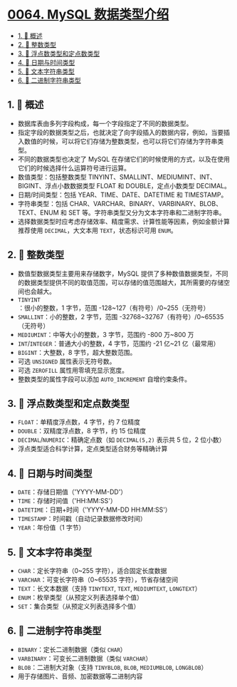 # [0064. MySQL 数据类型介绍](https://github.com/Tdahuyou/TNotes.sql/tree/main/notes/0064.%20MySQL%20%E6%95%B0%E6%8D%AE%E7%B1%BB%E5%9E%8B%E4%BB%8B%E7%BB%8D)

<!-- region:toc -->

- [1. 📝 概述](#1--概述)
- [2. 📒 整数类型](#2--整数类型)
- [3. 📒 浮点数类型和定点数类型](#3--浮点数类型和定点数类型)
- [4. 📒 日期与时间类型](#4--日期与时间类型)
- [5. 📒 文本字符串类型](#5--文本字符串类型)
- [6. 📒 二进制字符串类型](#6--二进制字符串类型)

<!-- endregion:toc -->

## 1. 📝 概述

- 数据库表由多列字段构成，每一个字段指定了不同的数据类型。
- 指定字段的数据类型之后，也就决定了向字段插入的数据内容，例如，当要插入数值的时候，可以将它们存储为整数类型，也可以将它们存储为字符串类型。
- 不同的数据类型也决定了 MySQL 在存储它们的时候使用的方式，以及在使用它们的时候选择什么运算符号进行运算。
- 数值类型：包括整数类型 TINYINT、SMALLINT、MEDIUMINT、INT、BIGINT、浮点小数数据类型 FLOAT 和 DOUBLE，定点小数类型 DECIMAL。
- 日期/时间类型：包括 YEAR、TIME、DATE、DATETIME 和 TIMESTAMP。
- 字符串类型：包括 CHAR、VARCHAR、BINARY、VARBINARY、BLOB、TEXT、ENUM 和 SET 等。字符串类型又分为文本字符串和二进制字符串。
- 选择数据类型时应考虑存储效率、精度需求、计算性能等因素，例如金额计算推荐使用 `DECIMAL`，大文本用 `TEXT`，状态标识可用 `ENUM`。

## 2. 📒 整数类型

- 数值型数据类型主要用来存储数字，MySQL 提供了多种数值数据类型，不同的数据类型提供不同的取值范围，可以存储的值范围越大，其所需要的存储空间也会越大。
- `TINYINT`：很小的整数，1 字节，范围 -128~127（有符号）/0~255（无符号）
- `SMALLINT`：小的整数，2 字节，范围 -32768~32767（有符号）/0~65535（无符号）
- `MEDIUMINT`：中等大小的整数，3 字节，范围约 -800 万~800 万
- `INT`/`INTEGER`：普通大小的整数，4 字节，范围约 -21 亿~21 亿（最常用）
- `BIGINT`：大整数，8 字节，超大整数范围。
- 可选 `UNSIGNED` 属性表示无符号数。
- 可选 `ZEROFILL` 属性用零填充显示宽度。
- 整数类型的属性字段可以添加 `AUTO_INCREMENT` 自增约束条件。

## 3. 📒 浮点数类型和定点数类型

- `FLOAT`：单精度浮点数，4 字节，约 7 位精度
- `DOUBLE`：双精度浮点数，8 字节，约 15 位精度
- `DECIMAL`/`NUMERIC`：精确定点数（如 `DECIMAL(5,2)` 表示共 5 位，2 位小数）
- 浮点类型适合科学计算，定点类型适合财务等精确计算

## 4. 📒 日期与时间类型

- `DATE`：存储日期值（'YYYY-MM-DD'）
- `TIME`：存储时间值（'HH:MM:SS'）
- `DATETIME`：日期+时间（'YYYY-MM-DD HH:MM:SS'）
- `TIMESTAMP`：时间戳（自动记录数据修改时间）
- `YEAR`：年份值（1 字节）

## 5. 📒 文本字符串类型

- `CHAR`：定长字符串（0~255 字符），适合固定长度数据
- `VARCHAR`：可变长字符串（0~65535 字符），节省存储空间
- `TEXT`：长文本数据（支持 `TINYTEXT`, `TEXT`, `MEDIUMTEXT`, `LONGTEXT`）
- `ENUM`：枚举类型（从预定义列表选择单个值）
- `SET`：集合类型（从预定义列表选择多个值）

## 6. 📒 二进制字符串类型

- `BINARY`：定长二进制数据（类似 `CHAR`）
- `VARBINARY`：可变长二进制数据（类似 `VARCHAR`）
- `BLOB`：二进制大对象（支持 `TINYBLOB`, `BLOB`, `MEDIUMBLOB`, `LONGBLOB`）
- 用于存储图片、音频、加密数据等二进制内容
